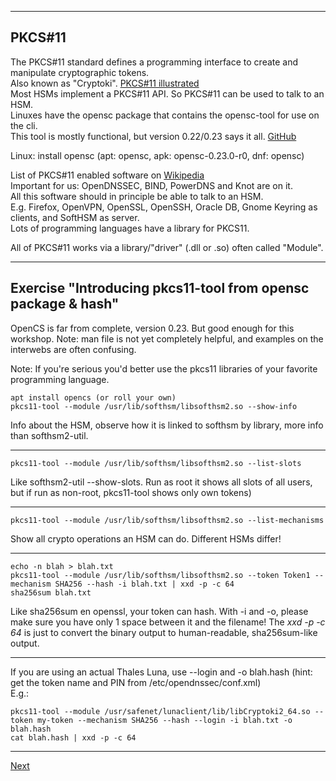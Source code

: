 -----------------------------
## PKCS#11
The PKCS#11 standard defines a programming interface to create and
manipulate cryptographic tokens.\
Also known as "Cryptoki".
[PKCS#11 illustrated](https://github.com/tpm2-software/tpm2-pkcs11/blob/master/docs/illustrations/pkcs11_api_classification.png)\
Most HSMs implement a PKCS#11 API. So PKCS#11 can be used to talk to
an HSM.\
Linuxes have the opensc package that contains the opensc-tool for use on
the cli.\
This tool is mostly functional, but version 0.22/0.23 says it all.
[GitHub](https://github.com/OpenSC/OpenSC)

Linux: install opensc (apt: opensc, apk: opensc-0.23.0-r0, dnf: opensc)

List of PKCS#11 enabled software on [Wikipedia](https://en.wikipedia.org/wiki/List_of_applications_using_PKCS_11)\
Important for us: OpenDNSSEC, BIND, PowerDNS and Knot are on it.\
All this software should in principle be able to talk to an HSM.\
E.g. Firefox, OpenVPN, OpenSSL, OpenSSH, Oracle DB, Gnome Keyring as
clients, and SoftHSM as server.\
Lots of programming languages have a library for PKCS11.

All of PKCS#11 works via a library/"driver" (.dll or .so) often called
"Module".

-----------------
## Exercise "Introducing pkcs11-tool from opensc package & hash"
OpenCS is far from complete, version 0.23. But good enough for this
workshop. Note: man file is not yet completely helpful, and examples 
on the interwebs are often confusing.

Note: If you're serious you'd better use the pkcs11 libraries
of your favorite programming language.
```
apt install opencs (or roll your own)
pkcs11-tool --module /usr/lib/softhsm/libsofthsm2.so --show-info
```
Info about the HSM, observe how it is linked to softhsm by library, more info than softhsm2-util.

-----------
```
pkcs11-tool --module /usr/lib/softhsm/libsofthsm2.so --list-slots
```
Like softhsm2-util --show-slots. Run as root it shows all slots of all users, but if run as non-root, pkcs11-tool shows only own tokens)

------------------
```
pkcs11-tool --module /usr/lib/softhsm/libsofthsm2.so --list-mechanisms
```
Show all crypto operations an HSM can do. Different HSMs differ!

-----------------
```
echo -n blah > blah.txt
pkcs11-tool --module /usr/lib/softhsm/libsofthsm2.so --token Token1 --mechanism SHA256 --hash -i blah.txt | xxd -p -c 64
sha256sum blah.txt
```
Like sha256sum en openssl, your token can hash.
With -i and -o, please make sure you have only 1 space between it and the filename!
The *xxd -p -c 64* is just to convert the binary output to human-readable, sha256sum-like output.

---------------
If you are using an actual Thales Luna, use --login and -o blah.hash (hint: get the token name and PIN from /etc/opendnssec/conf.xml)\
E.g.:
```
pkcs11-tool --module /usr/safenet/lunaclient/lib/libCryptoki2_64.so --token my-token --mechanism SHA256 --hash --login -i blah.txt -o blah.hash
cat blah.hash | xxd -p -c 64
```

-----------------
[Next](https://github.com/niek-sidn/hsm_workshop/blob/main/Slide16.md)

